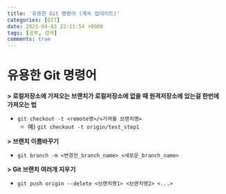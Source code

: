 ```yaml
---
title: '유용한 Git 명령어 (계속 업데이트)'
categories: [GIT]
date: 2021-04-03 22:11:54 +0900
tags: [공부, 검색]
comments: true
---
```


# 유용한 Git 명령어

**> 로컬저장소에 가져오는 브랜치가 로컬저장소에 없을 때 원격저장소에 있는걸 한번에 가져오는 법**   
- `git checkout -t <remote명>/<가져올 브랜치명>`
    - 예) `git checkout -t origin/test_step1`

**> 브랜치 이름바꾸기**   
- `git branch -m <변경전_branch_name> <새로운_branch_name>`

**> Git 브랜치 여러개 지우기**
- `git push origin --delete <브랜치명1> <브랜치명2> <...>`
